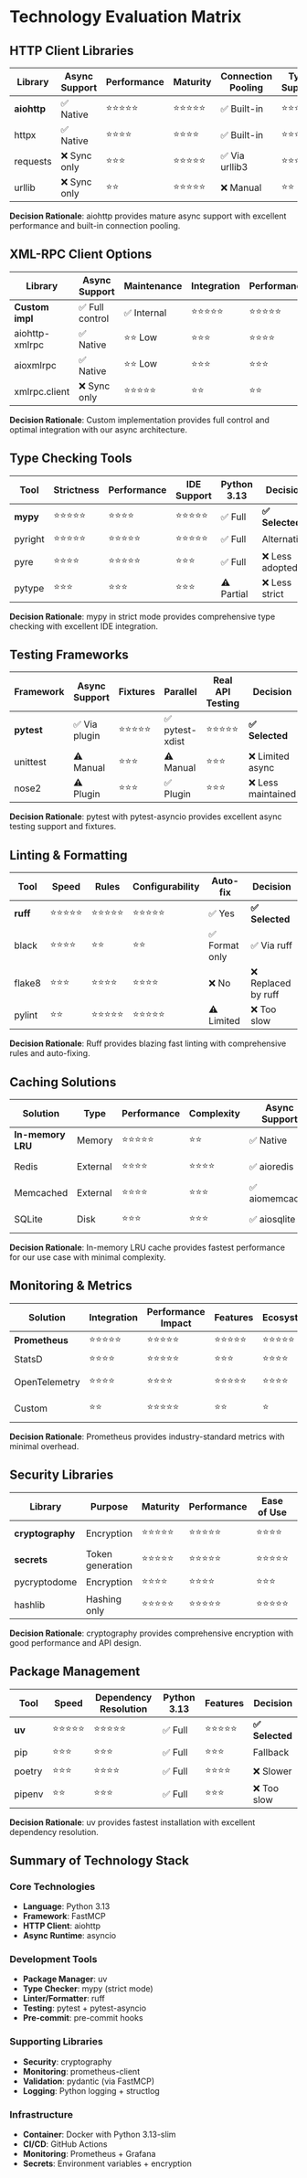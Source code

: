 # Technology Evaluation Matrix

## HTTP Client Libraries

| Library | Async Support | Performance | Maturity | Connection Pooling | Type Support | Decision |
|---------|--------------|-------------|----------|-------------------|--------------|----------|
| **aiohttp** | ✅ Native | ⭐⭐⭐⭐⭐ | ⭐⭐⭐⭐⭐ | ✅ Built-in | ⭐⭐⭐⭐ | **✅ Selected** |
| httpx | ✅ Native | ⭐⭐⭐⭐ | ⭐⭐⭐⭐ | ✅ Built-in | ⭐⭐⭐⭐⭐ | Alternative |
| requests | ❌ Sync only | ⭐⭐⭐ | ⭐⭐⭐⭐⭐ | ✅ Via urllib3 | ⭐⭐⭐ | ❌ No async |
| urllib | ❌ Sync only | ⭐⭐ | ⭐⭐⭐⭐⭐ | ❌ Manual | ⭐⭐ | ❌ Too basic |

**Decision Rationale**: aiohttp provides mature async support with excellent performance and built-in connection pooling.

## XML-RPC Client Options

| Library | Async Support | Maintenance | Integration | Performance | Decision |
|---------|--------------|-------------|-------------|-------------|----------|
| **Custom impl** | ✅ Full control | ✅ Internal | ⭐⭐⭐⭐⭐ | ⭐⭐⭐⭐⭐ | **✅ Selected** |
| aiohttp-xmlrpc | ✅ Native | ⭐⭐ Low | ⭐⭐⭐ | ⭐⭐⭐⭐ | ❌ Unmaintained |
| aioxmlrpc | ✅ Native | ⭐⭐ Low | ⭐⭐⭐ | ⭐⭐⭐ | ❌ Limited features |
| xmlrpc.client | ❌ Sync only | ⭐⭐⭐⭐⭐ | ⭐⭐ | ⭐⭐ | ❌ No async |

**Decision Rationale**: Custom implementation provides full control and optimal integration with our async architecture.

## Type Checking Tools

| Tool | Strictness | Performance | IDE Support | Python 3.13 | Decision |
|------|------------|-------------|-------------|-------------|----------|
| **mypy** | ⭐⭐⭐⭐⭐ | ⭐⭐⭐⭐ | ⭐⭐⭐⭐⭐ | ✅ Full | **✅ Selected** |
| pyright | ⭐⭐⭐⭐⭐ | ⭐⭐⭐⭐⭐ | ⭐⭐⭐⭐⭐ | ✅ Full | Alternative |
| pyre | ⭐⭐⭐⭐ | ⭐⭐⭐⭐⭐ | ⭐⭐⭐ | ✅ Full | ❌ Less adopted |
| pytype | ⭐⭐⭐ | ⭐⭐⭐ | ⭐⭐⭐ | ⚠️ Partial | ❌ Less strict |

**Decision Rationale**: mypy in strict mode provides comprehensive type checking with excellent IDE integration.

## Testing Frameworks

| Framework | Async Support | Fixtures | Parallel | Real API Testing | Decision |
|-----------|--------------|----------|----------|-----------------|----------|
| **pytest** | ✅ Via plugin | ⭐⭐⭐⭐⭐ | ✅ pytest-xdist | ⭐⭐⭐⭐⭐ | **✅ Selected** |
| unittest | ⚠️ Manual | ⭐⭐⭐ | ⚠️ Manual | ⭐⭐⭐ | ❌ Limited async |
| nose2 | ⚠️ Plugin | ⭐⭐⭐ | ✅ Plugin | ⭐⭐⭐ | ❌ Less maintained |

**Decision Rationale**: pytest with pytest-asyncio provides excellent async testing support and fixtures.

## Linting & Formatting

| Tool | Speed | Rules | Configurability | Auto-fix | Decision |
|------|-------|-------|-----------------|----------|----------|
| **ruff** | ⭐⭐⭐⭐⭐ | ⭐⭐⭐⭐⭐ | ⭐⭐⭐⭐⭐ | ✅ Yes | **✅ Selected** |
| black | ⭐⭐⭐⭐ | ⭐⭐ | ⭐⭐ | ✅ Format only | ✅ Via ruff |
| flake8 | ⭐⭐⭐ | ⭐⭐⭐⭐ | ⭐⭐⭐⭐ | ❌ No | ❌ Replaced by ruff |
| pylint | ⭐⭐ | ⭐⭐⭐⭐⭐ | ⭐⭐⭐⭐⭐ | ⚠️ Limited | ❌ Too slow |

**Decision Rationale**: Ruff provides blazing fast linting with comprehensive rules and auto-fixing.

## Caching Solutions

| Solution | Type | Performance | Complexity | Async Support | Decision |
|----------|------|-------------|------------|---------------|----------|
| **In-memory LRU** | Memory | ⭐⭐⭐⭐⭐ | ⭐⭐ | ✅ Native | **✅ Selected** |
| Redis | External | ⭐⭐⭐⭐ | ⭐⭐⭐⭐ | ✅ aioredis | Future option |
| Memcached | External | ⭐⭐⭐⭐ | ⭐⭐⭐ | ✅ aiomemcache | ❌ Overkill |
| SQLite | Disk | ⭐⭐⭐ | ⭐⭐⭐ | ✅ aiosqlite | ❌ Too slow |

**Decision Rationale**: In-memory LRU cache provides fastest performance for our use case with minimal complexity.

## Monitoring & Metrics

| Solution | Integration | Performance Impact | Features | Ecosystem | Decision |
|----------|-------------|-------------------|----------|-----------|----------|
| **Prometheus** | ⭐⭐⭐⭐⭐ | ⭐⭐⭐⭐⭐ | ⭐⭐⭐⭐⭐ | ⭐⭐⭐⭐⭐ | **✅ Selected** |
| StatsD | ⭐⭐⭐⭐ | ⭐⭐⭐⭐⭐ | ⭐⭐⭐ | ⭐⭐⭐⭐ | Alternative |
| OpenTelemetry | ⭐⭐⭐⭐ | ⭐⭐⭐⭐ | ⭐⭐⭐⭐⭐ | ⭐⭐⭐⭐ | Future option |
| Custom | ⭐⭐ | ⭐⭐⭐⭐⭐ | ⭐⭐ | ⭐ | ❌ Maintenance |

**Decision Rationale**: Prometheus provides industry-standard metrics with minimal overhead.

## Security Libraries

| Library | Purpose | Maturity | Performance | Ease of Use | Decision |
|---------|---------|----------|-------------|-------------|----------|
| **cryptography** | Encryption | ⭐⭐⭐⭐⭐ | ⭐⭐⭐⭐⭐ | ⭐⭐⭐⭐ | **✅ Selected** |
| **secrets** | Token generation | ⭐⭐⭐⭐⭐ | ⭐⭐⭐⭐⭐ | ⭐⭐⭐⭐⭐ | **✅ Selected** |
| pycryptodome | Encryption | ⭐⭐⭐⭐ | ⭐⭐⭐⭐ | ⭐⭐⭐ | Alternative |
| hashlib | Hashing only | ⭐⭐⭐⭐⭐ | ⭐⭐⭐⭐⭐ | ⭐⭐⭐⭐⭐ | ✅ For hashing |

**Decision Rationale**: cryptography provides comprehensive encryption with good performance and API design.

## Package Management

| Tool | Speed | Dependency Resolution | Python 3.13 | Features | Decision |
|------|-------|---------------------|-------------|----------|----------|
| **uv** | ⭐⭐⭐⭐⭐ | ⭐⭐⭐⭐⭐ | ✅ Full | ⭐⭐⭐⭐⭐ | **✅ Selected** |
| pip | ⭐⭐⭐ | ⭐⭐⭐ | ✅ Full | ⭐⭐⭐ | Fallback |
| poetry | ⭐⭐⭐ | ⭐⭐⭐⭐ | ✅ Full | ⭐⭐⭐⭐ | ❌ Slower |
| pipenv | ⭐⭐ | ⭐⭐⭐ | ✅ Full | ⭐⭐⭐ | ❌ Too slow |

**Decision Rationale**: uv provides fastest installation with excellent dependency resolution.

## Summary of Technology Stack

### Core Technologies
- **Language**: Python 3.13
- **Framework**: FastMCP
- **HTTP Client**: aiohttp
- **Async Runtime**: asyncio

### Development Tools
- **Package Manager**: uv
- **Type Checker**: mypy (strict mode)
- **Linter/Formatter**: ruff
- **Testing**: pytest + pytest-asyncio
- **Pre-commit**: pre-commit hooks

### Supporting Libraries
- **Security**: cryptography
- **Monitoring**: prometheus-client
- **Validation**: pydantic (via FastMCP)
- **Logging**: Python logging + structlog

### Infrastructure
- **Container**: Docker with Python 3.13-slim
- **CI/CD**: GitHub Actions
- **Monitoring**: Prometheus + Grafana
- **Secrets**: Environment variables + encryption